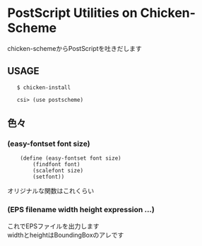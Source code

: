 # PostScript Utilities on Chicken-Scheme
chicken-schemeからPostScriptを吐きだします
## USAGE

```
   $ chicken-install

   csi> (use postscheme)

```

## 色々
### (easy-fontset font size)

```
    (define (easy-fontset font size)  
		(findfont font)  
        (scalefont size)  
        (setfont))  
```

オリジナルな関数はこれくらい



### (EPS filename width height expression ...)
これでEPSファイルを出力します  
widthとheightはBoundingBoxのアレです

